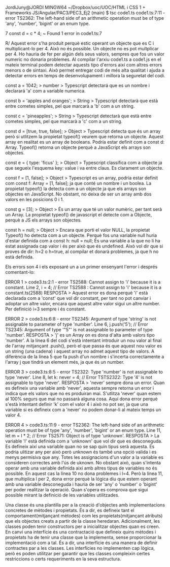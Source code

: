 <!-- 0.(0.5 punts) Modificar el codi de code1.ts perquè doni un error al IDE disparant un TypeError. -->
JordiJuny@JORDI MINGW64 ~/Dropbox/uoc/UOC/HTML i CSS 1 + Frameworks JS/Angular/PAC3/PEC3_Ej2 (main)
$ tsc code1.ts
code1.ts:7:11 - error TS2362: The left-hand side of an arithmetic operation must be of type 'any', 'number', 'bigint' or an enum type.

7 const d = c * 4;
            ~
Found 1 error in code1.ts:7

R/ Aquest error s'ha produit perquè estic operant un objecte que es C i multiplicant-lo per 4. Això no és possible. Un objecte no es pot multplicar per 4. Ho hauria de fer per algún dels seus valors, sempres que fos un valor numeric no donaria problemes.
Al compilar l'arxiu code1.ts a code1.js en el mateix terminal podem detectar aquests tipo d'errors així com altres errors menors o de sintaxi. Això permet entregar codi de més alta qualitat i ajuda a detectar errors en temps de desenvolupament i millora la seguretat del codi.


<!-- 1. (1 punt) Per a cadascun dels valors del fitxer code2.ts, quin tipus de dades inferirà TypeScript? Expliqueu per què s'ha inferit aquest tipus de dades. -->
const a = 1042;  > number > Typescript detectará que es un nombre i declarará 'a' com a variable numerica.

const b = 'apples and oranges'; > String > Typescript detectarà que està entre cometes simples, pel que marcarà a 'b' com a un string.

const c = 'pineapples'; > String > Typescript detectarà que està entre cometes simples, pel que marcarà a 'c' com a un string.

const d = [true, true, false]; > Object > Typescript detecta que és un array però si utlitzem la propietat typeof() veurem que retorna un objecte. Aquest array en realitat es un array de booleans. Podría estar definit com a const d: Array<boolean>. 
Typeof() retorna un objecte perquè a JavaScript els arrays son objectes.

const e = { type: 'ficus' }; > Object > Typescript classifica com a objecte ja que segueix l'esquema key: value i va entre claus. Es clarament un objecte.

const f = [1, false]; > Object > Typescript es un array, podría estar definit com const f: Array<any> = [1, false];  ja que conté un nombre i un boolea. La propietat typeof() la detecta com a un objecte ja que els arrays son objectes en JavaScript. No obstant, no deixa de ser un array amb dos valors en les posicions 0 i 1.

const g = [3]; > Object > És un array que té un valor numèric, per tant serà un Array<number>. La propietat typeof() de javascript el detecte com a Objecte, perquè a JS els arrays son objectes.

const h = null; > Object > Encara que porti el valor NULL, la propietat Typeof() ho detecta com a un objecte. Perquè fos una variable null huria d'estar definida com a const h: null = null; És una variable a la que no li ha estat assignada cap valor i és per això que és undefined. Això vol dir que si proves de dir: h=2 o h=true, al compilar et donarà problemes, ja que h no està definida. 


<!-- 2. (1 punt) Per què es dispara cadascun dels errors del fitxer code3.ts? -->
Els errors son 4 i els exposaré un a un primer ensenyant l'error i després comentant-lo:

ERROR 1 > code3.ts:2:1 - error TS2588: Cannot assign to 'i' because it is a constant. Line 2, i = 4; // Error TS2588 : Cannot assign to 'i' because it is a constant.ts(2588)
RESPOSTA > Aquest error es dona perquè 'i' està declarada com a 'const' que vol dir constant, per tant no pot canviar i adoptar un altre valor, encara que aquest altre valor sigui un altre number. Per definició i=3 sempre i és constant. 

ERROR 2 > code3.ts:6:8 - error TS2345: Argument of type 'string' is not assignable to parameter of type 'number'. Line 6, j.push('5'); // Error TS2345: Argument of type '"5"' is not assignable to parameter of type 'number'.
RESPOSTA > 'j' es un Array on es dona d'alta amb valors tipo 'number'. A la línea 6 del codi s'està intentant introduir un nou valor al final de l'array mitjançant .push(), però el que passa és que aquest nou valor es un string (una cadena) i aquest array no admet aquest tipo de valors. A diferència de la línea 5 que fa push d'un nombre i s'incerta correctamente a l'array j que tindrà un element més, ja que és un number.

ERROR 3 > code3.ts:8:5 - error TS2322: Type 'number' is not assignable to type 'never'. Line 8, let k: never = 4; // Error TSTS2322: Type '4' is not assignable to type 'never'.
RESPOSTA > 'never' sempre dona un error. Quan es defineix una variable amb 'never', aquesta sempre retorna un error i indica que els valors que no es produiran mai. S'utlitza 'never' quan estem al 100% segurs que mai no passarà alguna cosa. Aquí dona error perquè s'està intentant definir 'k' com el valor 4 i això no pot ser, ja que una variable si es defineix com a 'never' no podem donar-li al mateix temps un valor 4.

ERROR 4 > code3.ts:11:9 - error TS2362: The left-hand side of an arithmetic operation must be of type 'any', 'number', 'bigint' or an enum type. Line 11, let m = l * 2; // Error TS2571: Object is of type 'unknown'.
RESPOSTA > La variable 'l' està definida com a 'unknown' que vol dir que es desconeguda. Es defineix així una variable quan no se sap quin tipus serà aquesta. Es podria ulitizar any per això però unknown és també una opció valida i es menys permisiva que any. Totes les assignacions d'un valor a la variable es consideren correctes amb l'ús de uknown. No obstant això, quan s'intenta operar amb una variable definida així amb altres tipus de variables no és possible.
En aquest cas la línea 10 no dona problemes i l=4. Però la línea 11, que multiplica l per 2, dona error perquè la lógica diu que estem operant amb una variable desconeguda i hauria de ser 'any' o 'number' o 'bigint' per poder realitzar la operació. Quan s'opera es comprova que sigui possible mirant la definició de les variables utilitzades.

<!-- 3. (0.5 punts) Quina és la diferència entre una classe i una interfície a TypeScript? -->

Una classe és una plantilla per a la creació d'objectes amb implementacions concretes de mètodes i propietats. És a dir, es defineix tant el comportament(mitjançant mètodes) com les propietats(mitjançant atributs) que els objectes creats a partir de la classe heredaran. Adicionalment, les classes poden tenir constructors per a inicialitzar objectes quan es creen.
En canvi una interfície és una contractació que defineix quins mètodes i propietats ha de tenir una classe que la implementa, sense proporcionar la implementació com a tal. És a dir, una interfície és una manera de definir contractes par a les classes. Les interfícies no implementen cap lògica, però es poden utilitzar per garantir que les classes compleixin certes restriccions o certs requeriments en la seva estructura.
